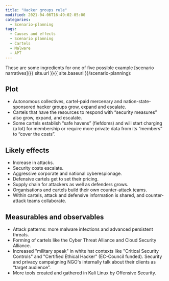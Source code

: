 ```yaml
---
title: "Hacker groups rule"
modified: 2021-04-06T16:49:02-05:00
categories:
  - Scenario-planning
tags:
  - Causes and effects
  - Scenario planning
  - Cartels
  - Malware
  - APT
---
```


These are some ingredients for one of five possible example [scenario narratives]({{ site.url }}{{ site.baseurl }}/scenario-planning):

## Plot
* Autonomous collectives, cartel-paid mercenary and nation-state-sponsored hacker groups grow, expand and escalate.
* Cartels that have the resources to respond with “security measures” also grow, expand, and escalate.
* Some cartels establish “safe havens” (fiefdoms) and will start charging (a lot) for membership or require more private data from its “members” to “cover the costs”.

## Likely effects

* Increase in attacks.
* Security costs escalate.
* Aggressive corporate and national cyberespionage.
* Defensive cartels get to set their pricing.
* Supply chain for attackers as well as defenders grows.
* Organisations and cartels build their own counter-attack teams.
* Within cartels, attack and defensive information is shared, and counter-attack teams collaborate.

## Measurables and observables

* Attack patterns: more malware infections and advanced persistent threats.
* Forming of cartels like the Cyber Threat Alliance and Cloud Security Alliance.
* Increased "military speak" in white hat contexts like "Critical Security Controls" and "Certified Ethical Hacker" (EC-Council funded). Security and privacy campaigning NGO's internally talk about their clients as “target audience”.
* More tools created and gathered in Kali Linux by Offensive Security.


